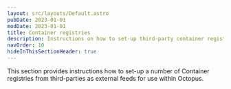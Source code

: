 ```yaml
---
layout: src/layouts/Default.astro
pubDate: 2023-01-01
modDate: 2023-01-01
title: Container registries
description: Instructions on how to set-up third-party container registries as external package feeds for Octopus to consume for use in deployments and runbooks.
navOrder: 10
hideInThisSectionHeader: true
---
```


This section provides instructions how to set-up a number of Container registries from third-parties as external feeds for use within Octopus.
